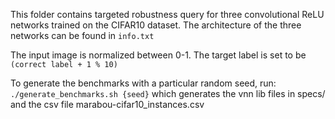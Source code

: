 This folder contains targeted robustness query for three convolutional ReLU networks
trained on the CIFAR10 dataset.
The architecture of the three networks can be found in `info.txt`

The input image is normalized between 0-1.
The target label is set to be `(correct label + 1 % 10)`

To generate the benchmarks with a particular random seed, run:
   `./generate_benchmarks.sh {seed}`
which generates the vnn lib files in specs/ and the csv file marabou-cifar10_instances.csv

